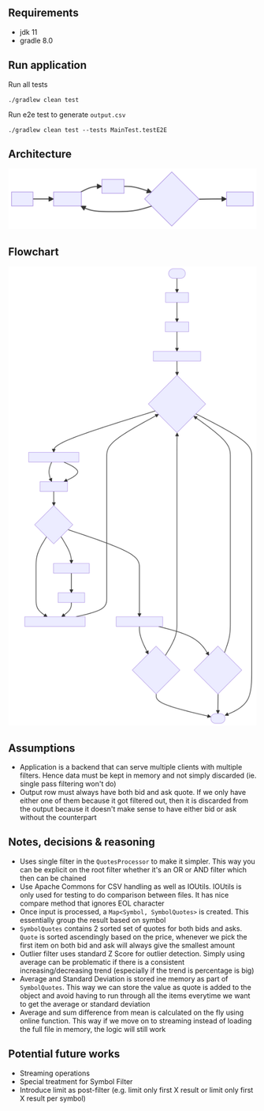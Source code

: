 ## Requirements
- jdk 11
- gradle 8.0

## Run application

Run all tests 

```
./gradlew clean test
```

Run e2e test to generate `output.csv`

```
./gradlew clean test --tests MainTest.testE2E 
```

## Architecture
![high level flow](high-level-flow.svg)

## Flowchart
![flow chart](flowchart.svg)

## Assumptions
- Application is a backend that can serve multiple clients with multiple filters. Hence data must be kept in memory and 
  not simply discarded (ie. single pass filtering won't do)
- Output row must always have both bid and ask quote. If we only have either one of them because it got filtered out, 
  then it is discarded from the output because it doesn't make sense to have either bid or ask without the counterpart

## Notes, decisions & reasoning 
- Uses single filter in the `QuotesProcessor` to make it simpler. This way you can be explicit on the root filter 
  whether it's an OR or AND filter which then can be chained
- Use Apache Commons for CSV handling as well as IOUtils. IOUtils is only used for testing to do comparison 
  between files. It has nice compare method that ignores EOL character
- Once input is processed, a `Map<Symbol, SymbolQuotes>` is created. This essentially group the result based on symbol
- `SymbolQuotes` contains 2 sorted set of quotes for both bids and asks. `Quote` is sorted ascendingly based on the 
  price, whenever we pick the first item on both bid and ask will always give the smallest amount
- Outlier filter uses standard Z Score for outlier detection. Simply using average can be problematic if 
  there is a consistent increasing/decreasing trend (especially if the trend is percentage is big) 
- Average and Standard Deviation is stored ine memory as part of `SymbolQuotes`. This way we can store the value as 
  quote is added to the object and avoid having to run through all the items everytime we want to get the average or 
  standard deviation
- Average and sum difference from mean is calculated on the fly using online function. This way if we move on to 
  streaming instead of loading the full file in memory, the logic will still work

## Potential future works
- Streaming operations
- Special treatment for Symbol Filter
- Introduce limit as post-filter (e.g. limit only first X result or limit only first X result per symbol)

